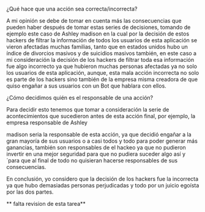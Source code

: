 ¿Qué hace que una acción sea correcta/incorrecta?

A mi opinión  se debe de tomar en cuenta más las consecuencias que pueden haber después de tomar estas series de
decisiones, tomando de ejemplo este caso de Ashley madison en la cual por la decisión de
estos hackers de filtrar la información de todos los usuarios de esta aplicación se vieron
afectadas muchas familias, tanto que en estados unidos hubo un índice de divorcios
masivos y de suicidios masivos también, en este caso a mi consideración la decisión de los
hackers de filtrar toda esa información fue algo incorrecto ya que hubieron muchas
personas afectadas ya no solo los usuarios de esta aplicación, aunque, esta mala acción
incorrecta no solo es parte de los hackers sino también de la empresa misma creadora de
que quiso engañar a sus usuarios con un Bot que hablara con ellos.

¿Cómo decidimos quién es el responsable de una acción?

Para decidir esto tenemos que tomar a consideración la serie de acontecimientos que
sucedieron antes de esta acción final, por ejemplo, la empresa responsable de Ashley

madison seria la responsable de esta acción, ya que decidió engañar a la gran mayoría de
sus usuarios o a casi todos y todo para poder generar más ganancias, también son
responsables de el hackeo ya que no pudieron invertir en una mejor seguridad para que no
pudiera suceder algo así y ´para que al final de todo no quisieran hacerse responsables de
sus consecuencias.

En conclusión, yo considero que la decisión de los hackers fue la incorrecta ya que hubo
demasiadas personas perjudicadas y todo por un juicio egoísta por las dos partes.

** falta revision de esta tarea**
